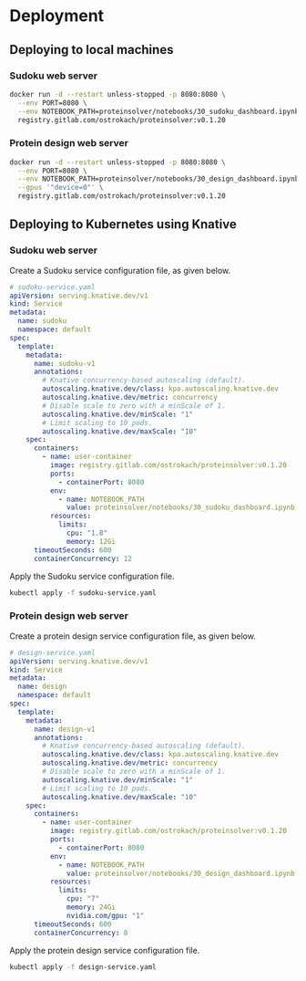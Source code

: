 # Deployment

## Deploying to local machines

### Sudoku web server

```bash
docker run -d --restart unless-stopped -p 8080:8080 \
  --env PORT=8080 \
  --env NOTEBOOK_PATH=proteinsolver/notebooks/30_sudoku_dashboard.ipynb \
  registry.gitlab.com/ostrokach/proteinsolver:v0.1.20
```

### Protein design web server

```bash
docker run -d --restart unless-stopped -p 8080:8080 \
  --env PORT=8080 \
  --env NOTEBOOK_PATH=proteinsolver/notebooks/30_design_dashboard.ipynb \
  --gpus '"device=0"' \
  registry.gitlab.com/ostrokach/proteinsolver:v0.1.20
```

## Deploying to Kubernetes using Knative

### Sudoku web server

Create a Sudoku service configuration file, as given below.

```yaml
# sudoku-service.yaml
apiVersion: serving.knative.dev/v1
kind: Service
metadata:
  name: sudoku
  namespace: default
spec:
  template:
    metadata:
      name: sudoku-v1
      annotations:
        # Knative concurrency-based autoscaling (default).
        autoscaling.knative.dev/class: kpa.autoscaling.knative.dev
        autoscaling.knative.dev/metric: concurrency
        # Disable scale to zero with a minScale of 1.
        autoscaling.knative.dev/minScale: "1"
        # Limit scaling to 10 pods.
        autoscaling.knative.dev/maxScale: "10"
    spec:
      containers:
        - name: user-container
          image: registry.gitlab.com/ostrokach/proteinsolver:v0.1.20
          ports:
            - containerPort: 8080
          env:
            - name: NOTEBOOK_PATH
              value: proteinsolver/notebooks/30_sudoku_dashboard.ipynb
          resources:
            limits:
              cpu: "1.8"
              memory: 12Gi
      timeoutSeconds: 600
      containerConcurrency: 12
```

Apply the Sudoku service configuration file.

```bash
kubectl apply -f sudoku-service.yaml
```

### Protein design web server

Create a protein design service configuration file, as given below.

```yaml
# design-service.yaml
apiVersion: serving.knative.dev/v1
kind: Service
metadata:
  name: design
  namespace: default
spec:
  template:
    metadata:
      name: design-v1
      annotations:
        # Knative concurrency-based autoscaling (default).
        autoscaling.knative.dev/class: kpa.autoscaling.knative.dev
        autoscaling.knative.dev/metric: concurrency
        # Disable scale to zero with a minScale of 1.
        autoscaling.knative.dev/minScale: "1"
        # Limit scaling to 10 pods.
        autoscaling.knative.dev/maxScale: "10"
    spec:
      containers:
        - name: user-container
          image: registry.gitlab.com/ostrokach/proteinsolver:v0.1.20
          ports:
            - containerPort: 8080
          env:
            - name: NOTEBOOK_PATH
              value: proteinsolver/notebooks/30_design_dashboard.ipynb
          resources:
            limits:
              cpu: "7"
              memory: 24Gi
              nvidia.com/gpu: "1"
      timeoutSeconds: 600
      containerConcurrency: 8
```

Apply the protein design service configuration file.

```bash
kubectl apply -f design-service.yaml
```
